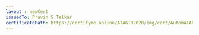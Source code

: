 ```yaml
--- 
layout : newCert 
issuedTo: Pravin S Telkar 
certificatePath: https://certifyme.online/ATAGTR2020/img/cert/AutomATAhon/PravinSTelkar_df972.png
--- 
```

